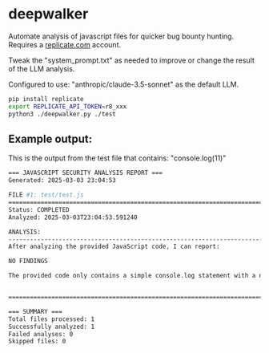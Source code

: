 # deepwalker

Automate analysis of javascript files for quicker bug bounty hunting. Requires a [replicate.com](https://replicate.com) account.

Tweak the "system_prompt.txt" as needed to improve or change the result of the LLM analysis.

Configured to use: "anthropic/claude-3.5-sonnet" as the default LLM.

```sh
pip install replicate
export REPLICATE_API_TOKEN=r8_xxx
python3 ./deepwalker.py ./test
```

## Example output:

This is the output from the test file that contains: "console.log(11)"

```sh
=== JAVASCRIPT SECURITY ANALYSIS REPORT ===
Generated: 2025-03-03 23:04:53

FILE #1: test/test.js
================================================================================
Status: COMPLETED
Analyzed: 2025-03-03T23:04:53.591240

ANALYSIS:
--------------------------------------------------------------------------------
After analyzing the provided JavaScript code, I can report:

NO FINDINGS

The provided code only contains a simple console.log statement with a numeric value (11), which does not present any security vulnerabilities, exposed secrets, or noteworthy security issues.


================================================================================

=== SUMMARY ===
Total files processed: 1
Successfully analyzed: 1
Failed analyses: 0
Skipped files: 0

```
